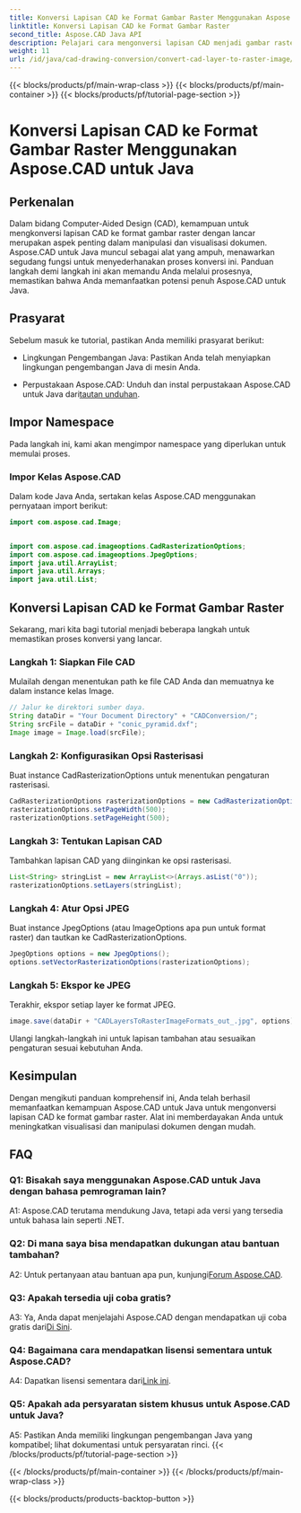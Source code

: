 ```yaml
---
title: Konversi Lapisan CAD ke Format Gambar Raster Menggunakan Aspose.CAD untuk Java
linktitle: Konversi Lapisan CAD ke Format Gambar Raster
second_title: Aspose.CAD Java API
description: Pelajari cara mengonversi lapisan CAD menjadi gambar raster dengan mudah menggunakan Aspose.CAD untuk Java. Ikuti panduan langkah demi langkah kami untuk visualisasi dokumen yang lancar.
weight: 11
url: /id/java/cad-drawing-conversion/convert-cad-layer-to-raster-image/
---
```


{{< blocks/products/pf/main-wrap-class >}}
{{< blocks/products/pf/main-container >}}
{{< blocks/products/pf/tutorial-page-section >}}

# Konversi Lapisan CAD ke Format Gambar Raster Menggunakan Aspose.CAD untuk Java

## Perkenalan

Dalam bidang Computer-Aided Design (CAD), kemampuan untuk mengkonversi lapisan CAD ke format gambar raster dengan lancar merupakan aspek penting dalam manipulasi dan visualisasi dokumen. Aspose.CAD untuk Java muncul sebagai alat yang ampuh, menawarkan segudang fungsi untuk menyederhanakan proses konversi ini. Panduan langkah demi langkah ini akan memandu Anda melalui prosesnya, memastikan bahwa Anda memanfaatkan potensi penuh Aspose.CAD untuk Java.

## Prasyarat

Sebelum masuk ke tutorial, pastikan Anda memiliki prasyarat berikut:

- Lingkungan Pengembangan Java: Pastikan Anda telah menyiapkan lingkungan pengembangan Java di mesin Anda.

-  Perpustakaan Aspose.CAD: Unduh dan instal perpustakaan Aspose.CAD untuk Java dari[tautan unduhan](https://releases.aspose.com/cad/java/).

## Impor Namespace

Pada langkah ini, kami akan mengimpor namespace yang diperlukan untuk memulai proses.

### Impor Kelas Aspose.CAD

Dalam kode Java Anda, sertakan kelas Aspose.CAD menggunakan pernyataan import berikut:

```java
import com.aspose.cad.Image;


import com.aspose.cad.imageoptions.CadRasterizationOptions;
import com.aspose.cad.imageoptions.JpegOptions;
import java.util.ArrayList;
import java.util.Arrays;
import java.util.List;
```

## Konversi Lapisan CAD ke Format Gambar Raster

Sekarang, mari kita bagi tutorial menjadi beberapa langkah untuk memastikan proses konversi yang lancar.

### Langkah 1: Siapkan File CAD

Mulailah dengan menentukan path ke file CAD Anda dan memuatnya ke dalam instance kelas Image.

```java
// Jalur ke direktori sumber daya.
String dataDir = "Your Document Directory" + "CADConversion/";
String srcFile = dataDir + "conic_pyramid.dxf";
Image image = Image.load(srcFile);
```

### Langkah 2: Konfigurasikan Opsi Rasterisasi

Buat instance CadRasterizationOptions untuk menentukan pengaturan rasterisasi.

```java
CadRasterizationOptions rasterizationOptions = new CadRasterizationOptions();
rasterizationOptions.setPageWidth(500);
rasterizationOptions.setPageHeight(500);
```

### Langkah 3: Tentukan Lapisan CAD

Tambahkan lapisan CAD yang diinginkan ke opsi rasterisasi.

```java
List<String> stringList = new ArrayList<>(Arrays.asList("0"));
rasterizationOptions.setLayers(stringList);
```

### Langkah 4: Atur Opsi JPEG

Buat instance JpegOptions (atau ImageOptions apa pun untuk format raster) dan tautkan ke CadRasterizationOptions.

```java
JpegOptions options = new JpegOptions();
options.setVectorRasterizationOptions(rasterizationOptions);
```

### Langkah 5: Ekspor ke JPEG

Terakhir, ekspor setiap layer ke format JPEG.

```java
image.save(dataDir + "CADLayersToRasterImageFormats_out_.jpg", options);
```

Ulangi langkah-langkah ini untuk lapisan tambahan atau sesuaikan pengaturan sesuai kebutuhan Anda.

## Kesimpulan

Dengan mengikuti panduan komprehensif ini, Anda telah berhasil memanfaatkan kemampuan Aspose.CAD untuk Java untuk mengonversi lapisan CAD ke format gambar raster. Alat ini memberdayakan Anda untuk meningkatkan visualisasi dan manipulasi dokumen dengan mudah.

## FAQ

### Q1: Bisakah saya menggunakan Aspose.CAD untuk Java dengan bahasa pemrograman lain?

A1: Aspose.CAD terutama mendukung Java, tetapi ada versi yang tersedia untuk bahasa lain seperti .NET.

### Q2: Di mana saya bisa mendapatkan dukungan atau bantuan tambahan?

 A2: Untuk pertanyaan atau bantuan apa pun, kunjungi[Forum Aspose.CAD](https://forum.aspose.com/c/cad/19).

### Q3: Apakah tersedia uji coba gratis?

 A3: Ya, Anda dapat menjelajahi Aspose.CAD dengan mendapatkan uji coba gratis dari[Di Sini](https://releases.aspose.com/).

### Q4: Bagaimana cara mendapatkan lisensi sementara untuk Aspose.CAD?

 A4: Dapatkan lisensi sementara dari[Link ini](https://purchase.aspose.com/temporary-license/).

### Q5: Apakah ada persyaratan sistem khusus untuk Aspose.CAD untuk Java?

A5: Pastikan Anda memiliki lingkungan pengembangan Java yang kompatibel; lihat dokumentasi untuk persyaratan rinci.
{{< /blocks/products/pf/tutorial-page-section >}}

{{< /blocks/products/pf/main-container >}}
{{< /blocks/products/pf/main-wrap-class >}}

{{< blocks/products/products-backtop-button >}}
